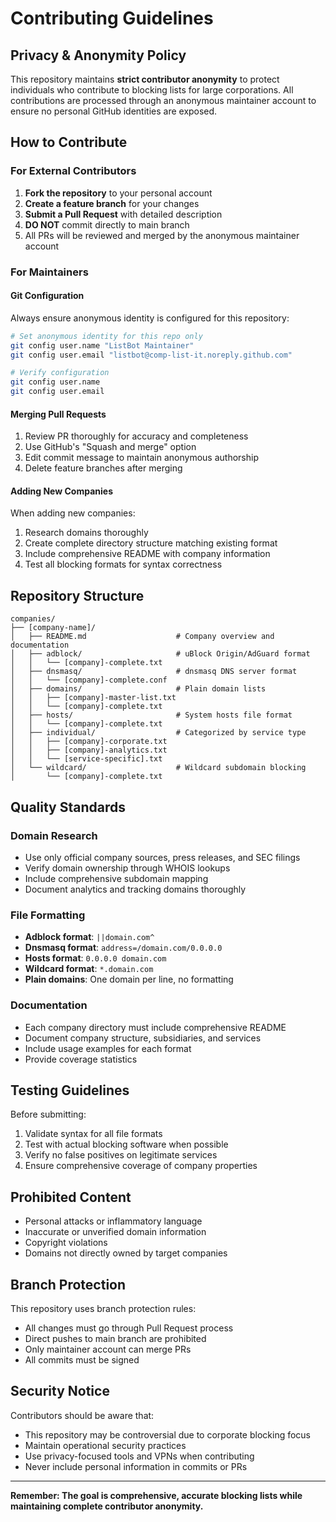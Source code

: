# Contributing Guidelines

## Privacy & Anonymity Policy

This repository maintains **strict contributor anonymity** to protect individuals who contribute to blocking lists for large corporations. All contributions are processed through an anonymous maintainer account to ensure no personal GitHub identities are exposed.

## How to Contribute

### For External Contributors

1. **Fork the repository** to your personal account
2. **Create a feature branch** for your changes
3. **Submit a Pull Request** with detailed description
4. **DO NOT** commit directly to main branch
5. All PRs will be reviewed and merged by the anonymous maintainer account

### For Maintainers

#### Git Configuration
Always ensure anonymous identity is configured for this repository:

```bash
# Set anonymous identity for this repo only
git config user.name "ListBot Maintainer"  
git config user.email "listbot@comp-list-it.noreply.github.com"

# Verify configuration
git config user.name
git config user.email
```

#### Merging Pull Requests
1. Review PR thoroughly for accuracy and completeness
2. Use GitHub's "Squash and merge" option
3. Edit commit message to maintain anonymous authorship
4. Delete feature branches after merging

#### Adding New Companies
When adding new companies:
1. Research domains thoroughly
2. Create complete directory structure matching existing format
3. Include comprehensive README with company information
4. Test all blocking formats for syntax correctness

## Repository Structure

```
companies/
├── [company-name]/
│   ├── README.md                    # Company overview and documentation
│   ├── adblock/                     # uBlock Origin/AdGuard format
│   │   └── [company]-complete.txt
│   ├── dnsmasq/                     # dnsmasq DNS server format  
│   │   └── [company]-complete.conf
│   ├── domains/                     # Plain domain lists
│   │   ├── [company]-master-list.txt
│   │   └── [company]-complete.txt
│   ├── hosts/                       # System hosts file format
│   │   └── [company]-complete.txt  
│   ├── individual/                  # Categorized by service type
│   │   ├── [company]-corporate.txt
│   │   ├── [company]-analytics.txt
│   │   └── [service-specific].txt
│   └── wildcard/                    # Wildcard subdomain blocking
│       └── [company]-complete.txt
```

## Quality Standards

### Domain Research
- Use only official company sources, press releases, and SEC filings
- Verify domain ownership through WHOIS lookups
- Include comprehensive subdomain mapping
- Document analytics and tracking domains thoroughly

### File Formatting
- **Adblock format**: `||domain.com^`
- **Dnsmasq format**: `address=/domain.com/0.0.0.0`
- **Hosts format**: `0.0.0.0 domain.com`
- **Wildcard format**: `*.domain.com`
- **Plain domains**: One domain per line, no formatting

### Documentation
- Each company directory must include comprehensive README
- Document company structure, subsidiaries, and services
- Include usage examples for each format
- Provide coverage statistics

## Testing Guidelines

Before submitting:
1. Validate syntax for all file formats
2. Test with actual blocking software when possible
3. Verify no false positives on legitimate services
4. Ensure comprehensive coverage of company properties

## Prohibited Content

- Personal attacks or inflammatory language
- Inaccurate or unverified domain information  
- Copyright violations
- Domains not directly owned by target companies

## Branch Protection

This repository uses branch protection rules:
- All changes must go through Pull Request process
- Direct pushes to main branch are prohibited
- Only maintainer account can merge PRs
- All commits must be signed

## Security Notice

Contributors should be aware that:
- This repository may be controversial due to corporate blocking focus
- Maintain operational security practices
- Use privacy-focused tools and VPNs when contributing
- Never include personal information in commits or PRs

---

**Remember: The goal is comprehensive, accurate blocking lists while maintaining complete contributor anonymity.**